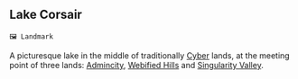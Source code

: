## Lake Corsair

`🖼️ Landmark`

A picturesque lake in the middle of traditionally [Cyber](cybers.md) lands, at the meeting point of three lands: [Admincity](admincity.md), [Webified Hills](webified_hills.md) and [Singularity Valley](singularity_valley.md).

<!---
keywords: todo
aliases: 
-->